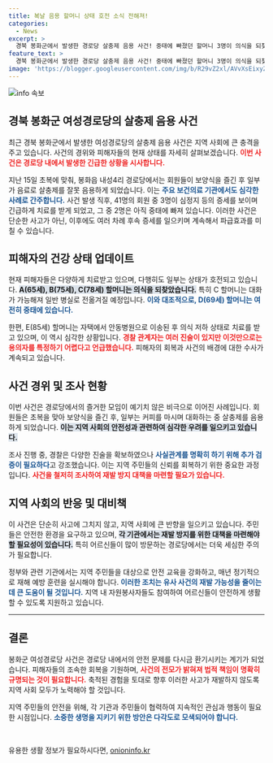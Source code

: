 ```yaml
---
title: 복날 음용 할머니 상태 호전 소식 전해져!
categories:
  - News
excerpt: >
  경북 봉화군에서 발생한 경로당 살충제 음용 사건! 중태에 빠졌던 할머니 3명이 의식을 되찾았지만, 여전히 위험에 놓인 분들이 남아 있습니다. 경찰 조사 진행 중, 사건의 진실은 과연 무엇일까요? 클릭해서 확인해 보세요!
feature_text: >
  경북 봉화군에서 발생한 경로당 살충제 음용 사건! 중태에 빠졌던 할머니 3명이 의식을 되찾았지만, 여전히 위험에 놓인 분들이 남아 있습니다. 경찰 조사 진행 중, 사건의 진실은 과연 무엇일까요? 클릭해서 확인해 보세요!
image: 'https://blogger.googleusercontent.com/img/b/R29vZ2xl/AVvXsEixyZcFfHzMRdzZMjFBmAUKJYCLCGyLL1o632UiGVXcaFdKo_bkvkuCioo0uUKlGfBVcT3P84aROyZIXSBEx3Aw5nCQ3pTgDom1WDC4m8eifvWiAmWEEVb4x6G_l8C0QH225ldMjyaFvpxGEBGNO37VmDTDMHGhJPq73UglMfDca1-0aw/s1600/blogspot.png'
---
```


<p><img src="https://blogger.googleusercontent.com/img/b/R29vZ2xl/AVvXsEixyZcFfHzMRdzZMjFBmAUKJYCLCGyLL1o632UiGVXcaFdKo_bkvkuCioo0uUKlGfBVcT3P84aROyZIXSBEx3Aw5nCQ3pTgDom1WDC4m8eifvWiAmWEEVb4x6G_l8C0QH225ldMjyaFvpxGEBGNO37VmDTDMHGhJPq73UglMfDca1-0aw/s1600/blogspot.png" alt="info 속보" /></p>

<h2 data-ke-size="size26">경북 봉화군 여성경로당의 살충제 음용 사건</h2>

<p data-ke-size="size16">최근 경북 봉화군에서 발생한 여성경로당의 살충제 음용 사건은 지역 사회에 큰 충격을 주고 있습니다. 사건의 경위와 피해자들의 현재 상태를 자세히 살펴보겠습니다. <b><span style="color: #ee2323;">이번 사건은 경로당 내에서 발생한 긴급한 상황을 시사합니다.</span></b></p>

<p data-ke-size="size16">지난 15일 초복에 맞춰, 봉화읍 내성4리 경로당에서는 회원들이 보양식을 즐긴 후 일부가 음료로 살충제를 잘못 음용하게 되었습니다. 이는 <b><span style="color: #1a5490;">주요 보건의료 기관에서도 심각한 사례로 간주합니다.</span></b> 사건 발생 직후, 41명의 회원 중 3명이 심정지 등의 증세를 보이며 긴급하게 치료를 받게 되었고, 그 중 2명은 아직 중태에 빠져 있습니다. 이러한 사건은 단순한 사고가 아닌, 이후에도 여러 차례 후속 증세를 일으키며 계속해서 파급효과를 미칠 수 있습니다.</p>

<h2 data-ke-size="size26">피해자의 건강 상태 업데이트</h2>

<p data-ke-size="size16">현재 피해자들은 다양하게 치료받고 있으며, 다행히도 일부는 상태가 호전되고 있습니다. <b><span style="background-color: #21538527;">A(65세), B(75세), C(78세) 할머니는 의식을 되찾았습니다.</span></b> 특히 C 할머니는 대화가 가능해져 일반 병실로 전옮겨질 예정입니다. <b><span style="color: #1a5490;">이와 대조적으로, D(69세) 할머니는 여전히 중태에 있습니다.</span></b></p>

<p data-ke-size="size16">한편, E(85세) 할머니는 자택에서 안동병원으로 이송된 후 의식 저하 상태로 치료를 받고 있으며, 이 역시 심각한 상황입니다. <b><span style="color: #ee2323;">경찰 관계자는 여러 진술이 있지만 이것만으로는 용의자를 특정하기 어렵다고 언급했습니다.</span></b> 피해자의 회복과 사건의 배경에 대한 수사가 계속되고 있습니다.</p>

<h2 data-ke-size="size26">사건 경위 및 조사 현황</h2>

<p data-ke-size="size16">이번 사건은 경로당에서의 즐거한 모임이 예기치 않은 비극으로 이어진 사례입니다. 회원들은 초복을 맞아 보양식을 즐긴 후, 일부는 커피를 마시며 대화하는 중 살충제를 음용하게 되었습니다. <b><span style="background-color: #21538527;">이는 지역 사회의 안전성과 관련하여 심각한 우려를 일으키고 있습니다.</span></b></p>

<p data-ke-size="size16">조사 진행 중, 경찰은 다양한 진술을 확보하였으나 <b><span style="color: #1a5490;">사실관계를 명확히 하기 위해 추가 검증이 필요하다</span></b>고 강조했습니다. 이는 지역 주민들의 신뢰를 회복하기 위한 중요한 과정입니다. <b><span style="color: #ee2323;">사건을 철저히 조사하여 재발 방지 대책을 마련할 필요가 있습니다.</span></b></p>

<h2 data-ke-size="size26">지역 사회의 반응 및 대비책</h2>

<p data-ke-size="size16">이 사건은 단순히 사고에 그치지 않고, 지역 사회에 큰 반향을 일으키고 있습니다. 주민들은 안전한 환경을 요구하고 있으며, <b><span style="background-color: #21538527;">각 기관에서는 재발 방지를 위한 대책을 마련해야 할 필요성이 있습니다.</span></b> 특히 어르신들이 많이 방문하는 경로당에서는 더욱 세심한 주의가 필요합니다.</p>

<p data-ke-size="size16">정부와 관련 기관에서는 지역 주민들을 대상으로 안전 교육을 강화하고, 매년 정기적으로 재해 예방 훈련을 실시해야 합니다. <b><span style="color: #1a5490;">이러한 조치는 유사 사건의 재발 가능성을 줄이는 데 큰 도움이 될 것입니다.</span></b> 지역 내 자원봉사자들도 참여하여 어르신들이 안전하게 생활할 수 있도록 지원하고 있습니다.</p>

<hr>

<h2 data-ke-size="size26">결론</h2>

<p data-ke-size="size16">봉화군 여성경로당 사건은 경로당 내에서의 안전 문제를 다시금 환기시키는 계기가 되었습니다. 피해자들의 조속한 회복을 기원하며, <b><span style="color: #ee2323;">사건의 전모가 밝혀져 법적 책임이 명확히 규명되는 것이 필요합니다.</span></b> 축적된 경험을 토대로 향후 이러한 사고가 재발하지 않도록 지역 사회 모두가 노력해야 할 것입니다.</p>

<p data-ke-size="size16">지역 주민들의 안전을 위해, 각 기관과 주민들이 협력하여 지속적인 관심과 행동이 필요한 시점입니다. <b><span style="color: #1a5490;">소중한 생명을 지키기 위한 방안은 다각도로 모색되어야 합니다.</span></b></p>

<p data-ke-size="size16">&nbsp;</p>
유용한 생활 정보가 필요하시다면, <a href="https://onioninfo.kr" rel="dofollow">onioninfo.kr</a>



